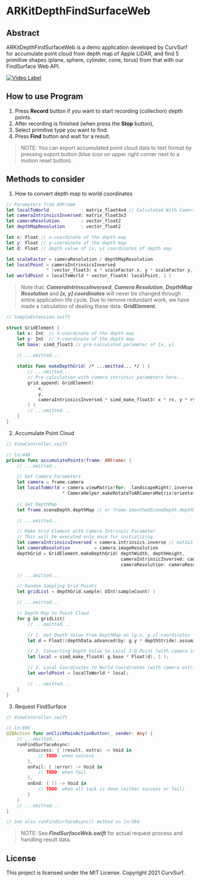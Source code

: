 # ARKitDepthFindSurfaceWeb

## Abstract

ARKitDepthFindSurfaceWeb is a demo application developed by CurvSurf for 
accumulate point cloud from depth map of Apple LiDAR, 
and find 5 primitive shapes (plane, sphere, cylinder, cone, torus) from that with our FindSurface Web API.

[![Video Label](https://img.youtube.com/vi/sUWCbS_P7b8/0.jpg)](https://youtu.be/sUWCbS_P7b8)

## How to use Program

1. Press **Record** button if you want to start recording (collection) depth points.
1. After recording is finished (when press the **Stop** button), 
1. Select primitive type you want to find.
1. Press **Find** button and wait for a result.

> NOTE: You can export accumulated point cloud data to text format by pressing export button (blue icon on upper right corner next to a motion reset button).

## Methods to consider

1. How to convert depth map to world coordinates

```swift
// Parameters from ARFrame
let localToWorld            : matrix_flaot4x4 // Calculated With Camera Extrinsic Parameter
let cameraIntrinsicsInversed: matrix_float3x3
let cameraResolution        : vector_float2
let depthMapResolution      : vector_float2

let x: Float // x-coordinate of the depth map
let y: Float // y-coordinate of the depth map
let d: Float // depth value of [x, y] coordinates of depth map

let scaleFactor = cameraResolution / depthMapResolution
let localPoint = cameraIntrinsicsInversed 
               * (vector_float3( x * scaleFactor.x, y * scaleFactor.y, 1 ) * d)
let worldPoint = localToWorld * vector_float4( localPoint, 1 )
```

> Note that: **_CameraIntrinscsInversed_**,  **_Camera Resolution_**, **_DepthMap Resolution_** and **_[x, y] coordinates_** will never be changed through entire application life cycle.
Due to remove redundant work, we have made a calculation of dealing these data: **GridElement**.

```swift
// SampleExtension.swift

struct GridElement {
    let x: Int  // X-coordinate of the depth map
    let y: Int  // Y-coordinate of the depth map
    let base: simd_float3 // pre-calculated parameter of [x, y]
    
    // ...omitted...

    static func makeDepthGrid( /* ...omitted... */ ) {
        // ...omitted...
        // Pre-calculation with camera intrinsic parameters here...
        grid.append( GridElement(
            x,
            y,
            cameraIntrinsicsInversed * simd_make_float3( x * rx, y * ry, 1 )
        ) )
        // ...omitted...
    }
}
```

2. Accumulate Point Cloud

```swift
// ViewController.swift

// ln:448
private func accumulatePoints(frame: ARFrame) {
    // ...omitted...

    // Get Camera Parameters
    let camera = frame.camera
    let localToWorld = camera.viewMatrix(for: .landscapeRight).inverse
                     * CameraHelper.makeRotateToARCameraMatrix(orientation: .landscapeRight)
    
    // Get DepthMap
    let frame.sceneDepth.depthMap // or frame.smoothedSceneDepth.depthMap

    // ...omitted...

    // Make Grid Element with Camera Intrinsic Parameter
    // This will be executed only once for initializing.
    let cameraIntrinsicsInversed = camera.intrinsics.inverse // mat3x3
    let cameraResolution         = camera.imageResolution
    depthGrid = GridElement.makeDepthGrid( depthWidth, depthHeight,
                                           cameraIntrinsicInversed: cameraIntrinsicsInversed,
                                           cameraResolution: cameraResolution )

    // ...omitted...

    // Random Sampling Grid Points
    let gridList = depthGrid.sample( UInt(sampleCount) )

    // ...omitted...

    // Depth Map to Point Cloud
    for g in gridList{
        // ...omitted...

        // 1. Get Depth Value From DepthMap on [g.x, g.y] coordinates
        let d = Float((depthData.advanced(by: g.y * depthStride).assumingMemoryBound(to: Float32.self))[g.x])

        // 2. Converting Depth Value to Local 3-D Point (with camera intrinsic parameters)
        let local = simd_make_float4( g.base * Float(d), 1 );

        // 3. Local Coordinates to World Coordinates (with camera extrinsic parameters)
        let worldPoint = localToWorld * local;

        // ...omitted...
    }
}
```

3. Request FindSurface

```swift
// ViewController.swift

// ln:696
@IBAction func onClickMainActionButton(_ sender: Any) {
    // ...omitted...
    runFindSurfaceAsync(
        onSuccess: { (result, extra) -> Void in 
            // TODO: when success
        },
        onFail: { (error) -> Void in 
            // TODO: when fail
        },
        onEnd: { () -> Void in
            // TODO: when all task is done (either success or fail)
        }
    )
    // ...omitted...
}

// See also runFindSurfaceAsync() method on ln:594
```

> NOTE: See **_FindSurfaceWeb.swift_** for actual request process and handling result data.

## License

This project is licensed under the MIT License. Copyright 2021 CurvSurf.